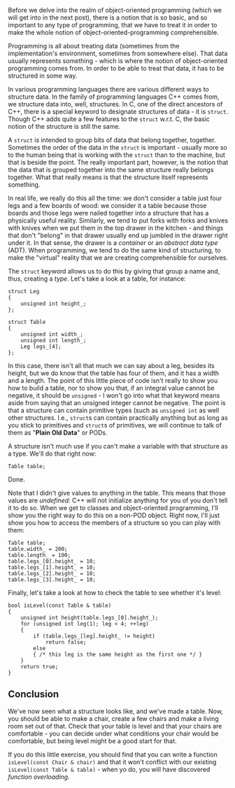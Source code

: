 Before we delve into the realm of object-oriented programming (which we will get into in the next post), there is a notion that is so basic, and so important to any type of programming, that we have to treat it in order to make the whole notion of object-oriented-programming comprehensible.

<!--more-->

Programming is all about treating data (sometimes from the implementation's environment, sometimes from somewhere else). That data usually represents something - which is where the notion of object-oriented programming comes from. In order to be able to treat that data, it has to be structured in some way.

In various programming languages there are various different ways to structure data. In the family of programming languages C++ comes from, we structure data into, well, structures. In C, one of the direct ancestors of C++, there is a special keyword to designate structures of data - it is `struct`. Though C++ adds quite a few features to the `struct` w.r.t. C, the basic notion of the structure is still the same.

A `struct` is intended to group bits of data that belong together, together. Sometimes the order of the data in the `struct` is important - usually more so to the human being that is working with the `struct` than to the machine, but that is beside the point. The really important part, however, is the notion that the data that is grouped together into the same structure really belongs together. What that really means is that the structure itself represents something.

In real life, we really do this all the time: we don't consider a table just four legs and a few boards of wood: we consider it a table because those boards and those legs were nailed together into a structure that has a physically useful reality. Similarly, we tend to put forks with forks and knives with knives when we put them in the top drawer in the kitchen - and things that don't "belong" in that drawer usually end up jumbled in the drawer right under it. In that sense, the drawer is a _container_ or an _abstract data type_ (ADT). When programming, we tend to do the same kind of structuring, to make the "virtual" reality that we are creating comprehensible for ourselves.

The `struct` keyword allows us to do this by giving that group a name and, thus, creating a _type_. Let's take a look at a table, for instance:

    struct Leg
    {
        unsigned int height_;
    };

    struct Table
    {
        unsigned int width_;
        unsigned int length_;
        Leg legs_[4];
    };

In this case, there isn't all that much we can say about a leg, besides its height, but we do know that the table has four of them, and it has a width and a length. The point of this little piece of code isn't really to show you how to build a table, nor to show you that, if an integral value cannot be negative, it should be `unsigned` - I won't go into what that keyword means aside from saying that an unsigned integer cannot be negative. The point is that a structure can contain primitive types (such as `unsigned int` as well other structures. I.e., `struct`s can contain practically anything but as long as you stick to primitives and `struct`s of primitives, we will continue to talk of them as "**Plain Old Data**" or PODs.

A structure isn't much use if you can't make a variable with that structure as a type. We'll do that right now:

    Table table;

Done.

Note that I didn't give values to anything in the table. This means that those values are _undefined_: C++ will not initialize anything for you of you don't tell it to do so. When we get to classes and object-oriented programming, I'll show you the right way to do this on a non-POD object. Right now, I'll just show you how to access the members of a structure so you can play with them:

    Table table;
    table.width_ = 200;
    table.length_ = 100;
    table.legs_[0].height_ = 10;
    table.legs_[1].height_ = 10;
    table.legs_[2].height_ = 10;
    table.legs_[3].height_ = 10;

Finally, let's take a look at how to check the table to see whether it's level:

    bool isLevel(const Table & table)
    {
        unsigned int height(table.legs_[0].height_);
        for (unsigned int leg(1); leg < 4; ++leg)
        {
            if (table.legs_[leg].height_ != height)
                return false;
            else
            { /* this leg is the same height as the first one */ }
        }
        return true;
    }

## Conclusion

We've now seen what a structure looks like, and we've made a table. Now, you should be able to make a chair, create a few chairs and make a living room set out of that. Check that your table is level and that your chairs are comfortable - you can decide under what conditions your chair would be comfortable, but being level might be a good start for that.

If you do this little exercise, you should find that you can write a function `isLevel(const Chair & chair)` and that it won't conflict with our existing `isLevel(const Table & table)` - when yo do, you will have discovered _function overloading_.